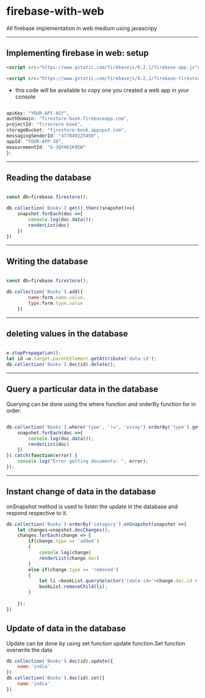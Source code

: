 # firebase-with-web

All firebase implementation in web medium using javascripy

---

## Implementing firebase in web: setup

```html
<script src="https://www.gstatic.com/firebasejs/8.2.1/firebase-app.js"></script>

<script src="https://www.gstatic.com/firebasejs/8.2.1/firebase-firestore.js"></script>
```

- this code will be available to copy one you created a web app in your console

```javascript

apiKey: "YOUR-API-kEY",
authDomain: "firestore-book.firebaseapp.com",
projectId: "firestore-book",
storageBucket: "firestore-book.appspot.com",
messagingSenderId: "477849225499",
appId: "YOUR-APP-ID",
measurementId: "G-JQYH61K9EW"
};
```

---

## Reading the database

```javascript

const db=firebase.firestore();

db.collection('Books').get().then((snapshot)=>{
    snapshot.forEach(doc =>{
        console.log(doc.data());
        renderList(doc)
    })
})
```

---

## Writing the database

```javascript

const db=firebase.firestore();

db.collection('Books').add({
        name:form.name.value,
        type:form.type.value
    })

```

---

## deleting values in the database

```javascript

e.stopPropagation();
let id =e.target.parentElement.getAttribute('data-id');
db.collection('Books').doc(id).delete();

```

---

## Query a particular data in the database

Querying can be done using the where function and orderBy function for in order.

```javascript

db.collection('Books').where('type', '!=', 'essay').orderBy('type').get().then((snapshot)=>{
    snapshot.forEach(doc =>{
        console.log(doc.data());
        renderList(doc)
    })
}).catch(function(error) {
    console.log("Error getting documents: ", error);
});

```

---

## Instant change of data in the database

onSnapshot method is used to listen the update in the database and respond respective to it.

```javascript
db.collection('Books').orderBy('catagory').onSnapshot(snapshot =>{
    let changes=snapshot.docChanges();
    changes.forEach(change => {
        if(change.type == 'added')
        {
            console.log(change)   
            renderList(change.doc) 
        }
        else if(change.type == 'removed')
        {
            let li =bookList.querySelector('[data-id='+change.doc.id +']');
            bookList.removeChild(li);
        }
       
    });
})
```

## Update of data in the database

Update can be done by using set function update function.Set function overwrite the data

```javascript
db.collection('Books').doc(id).update({
    name:'india'
})
db.collection('Books').doc(id).set({
    name:'india'
})
```
